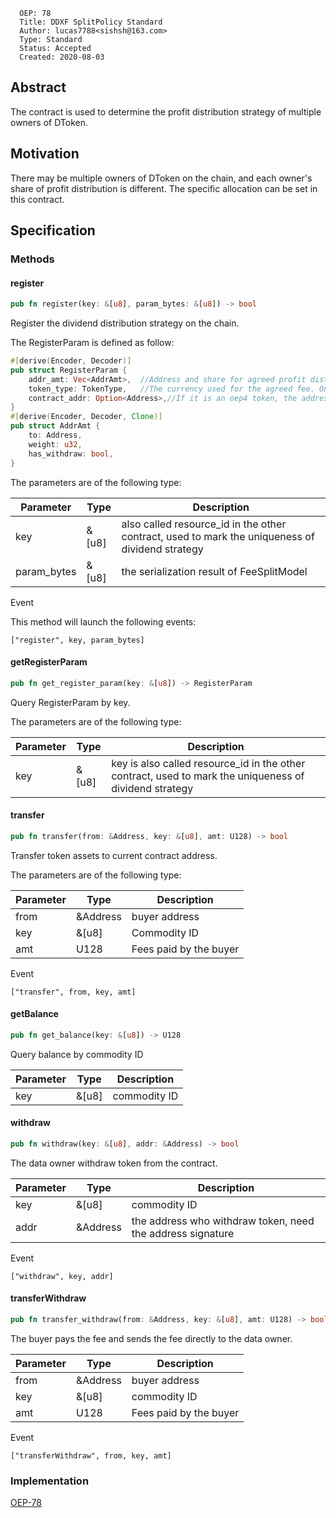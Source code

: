 ```
  OEP: 78
  Title: DDXF SplitPolicy Standard
  Author: lucas7788<sishsh@163.com>
  Type: Standard
  Status: Accepted
  Created: 2020-08-03
```

## Abstract


The contract is used to determine the profit distribution strategy of multiple owners of DToken.


## Motivation

There may be multiple owners of DToken on the chain, and each owner's share of profit distribution is different. The specific allocation can be set in this contract.

## Specification

### Methods

#### register

```rust
pub fn register(key: &[u8], param_bytes: &[u8]) -> bool
```

Register the dividend distribution strategy on the chain.

The RegisterParam is defined as follow:
```rust
#[derive(Encoder, Decoder)]
pub struct RegisterParam {
    addr_amt: Vec<AddrAmt>,  //Address and share for agreed profit distribution
    token_type: TokenType,   //The currency used for the agreed fee. Ont, ong and oep4 are currently supported
    contract_addr: Option<Address>,//If it is an oep4 token, the address where the oep4 contract needs to be executed
}
#[derive(Encoder, Decoder, Clone)]
pub struct AddrAmt {
    to: Address,
    weight: u32,
    has_withdraw: bool,
}
```


The parameters are of the following type:

| Parameter | Type | Description|
|-----------|-------|-----------|
| key | &[u8] | also called resource_id in the other contract, used to mark the uniqueness of dividend strategy
| param_bytes | &[u8] | the serialization result of FeeSplitModel

Event

This method will launch the following events:
```
["register", key, param_bytes]
```


#### getRegisterParam

```rust
pub fn get_register_param(key: &[u8]) -> RegisterParam
```

Query RegisterParam by key.

The parameters are of the following type:

| Parameter | Type | Description|
|-----------|-------|-----------|
| key | &[u8] | key is also called resource_id in the other contract, used to mark the uniqueness of dividend strategy


#### transfer

```rust
pub fn transfer(from: &Address, key: &[u8], amt: U128) -> bool
```

Transfer token assets to current contract address.

The parameters are of the following type:

| Parameter | Type | Description|
|-----------|-------|-----------|
| from | &Address | buyer address
| key | &[u8] | Commodity ID
| amt | U128 | Fees paid by the buyer

Event

```
["transfer", from, key, amt]
```

#### getBalance

```rust
pub fn get_balance(key: &[u8]) -> U128
```

Query balance by commodity ID

| Parameter | Type | Description|
|-----------|-------|-----------|
| key | &[u8] | commodity ID


#### withdraw

```rust
pub fn withdraw(key: &[u8], addr: &Address) -> bool
```

The data owner withdraw token from the contract.

| Parameter | Type | Description|
|-----------|-------|-----------|
| key | &[u8] | commodity ID
| addr | &Address | the address who withdraw token, need the address signature

Event

```
["withdraw", key, addr]
```

#### transferWithdraw

```rust
pub fn transfer_withdraw(from: &Address, key: &[u8], amt: U128) -> bool
```

The buyer pays the fee and sends the fee directly to the data owner.

| Parameter | Type | Description|
|-----------|-------|-----------|
| from | &Address | buyer address
| key | &[u8] | commodity ID
| amt | U128 | Fees paid by the buyer

Event

```
["transferWithdraw", from, key, amt]
```

### Implementation

[OEP-78](https://github.com/ont-bizsuite/ddxf-contract-suite/tree/master/contracts/split_policy)